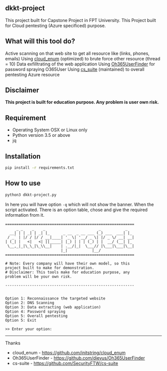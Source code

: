 dkkt-project
---

This project built for Capstone Project in FPT University.
This Project built for Cloud pentesting (Azure specificed) purpose.

What will this tool do?
---
Active scanning on that web site to get all resource like (links, phones, emails)
Using [cloud_enum](https://github.com/initstring/cloud_enum) (optimized) to brute force other resource (thread = 10)
Data exfilltrating of the web application
Using [Oh365UserFinder](https://github.com/dievus/Oh365UserFinder) for password spraying O365User
Using [cs_suite](https://github.com/SecurityFTW/cs_suite) (maintained) to overall pentesting Azure resource

Disclaimer
---
**This project is built for education purpose. Any problem is user own risk.**

Requirement
---
- Operating System OSX or Linux only
- Python version 3.5 or above
- jq

Installation
---
```sh
pip install -r requirements.txt
```

How to use
---
```sh
python3 dkkt-project.py
```
In here you will have option `-q` which will not show the banner. When the script activated. There is an option table, chose and give the required information from it.

```
==========================================================
     _ _    _    _                        _           _
  __| | | _| | _| |_      _ __  _ __ ___ (_) ___  ___| |_
 / _` | |/ / |/ / __|____| '_ \| '__/ _ \| |/ _ \/ __| __|
| (_| |   <|   <| ||_____| |_) | | | (_) | |  __/ (__| |_
 \__,_|_|\_\_|\_\\__|    | .__/|_|  \___// |\___|\___|\__|
                         |_|           |__/
==========================================================

# Note: Every company will have their own model, so this
project built to make for demonstration.
# Disclaimer: This tools make for education purpose, any
problem will be your own risk.

----------------------------------------------------------


Option 1: Reconnaissance the targeted website
Option 2: DNS Scanning
Option 3: Data extracting (web application)
Option 4: Password spraying
Option 5: Overall pentesting
Option 5: Exit

>> Enter your option: 
```
---
Thanks
- cloud_enum - https://github.com/initstring/cloud_enum
- Oh365UserFinder - https://github.com/dievus/Oh365UserFinder
- cs-suite - https://github.com/SecurityFTW/cs-suite
